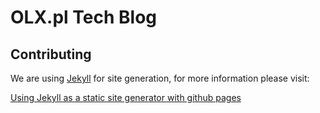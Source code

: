 # OLX.pl Tech Blog


## Contributing

We are using [Jekyll](https://jekyllrb.com/) for site generation, for more information please visit:

[Using Jekyll as a static site generator with github pages](https://help.github.com/articles/using-jekyll-as-a-static-site-generator-with-github-pages/)



